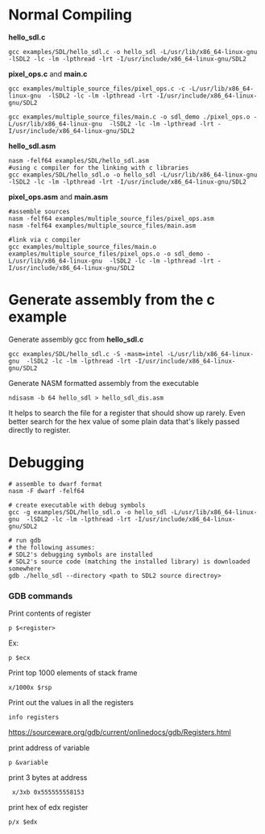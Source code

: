 # Normal Compiling

**hello_sdl.c**
```
gcc examples/SDL/hello_sdl.c -o hello_sdl -L/usr/lib/x86_64-linux-gnu  -lSDL2 -lc -lm -lpthread -lrt -I/usr/include/x86_64-linux-gnu/SDL2
```

**pixel_ops.c** and **main.c**
```
gcc examples/multiple_source_files/pixel_ops.c -c -L/usr/lib/x86_64-linux-gnu  -lSDL2 -lc -lm -lpthread -lrt -I/usr/include/x86_64-linux-gnu/SDL2

gcc examples/multiple_source_files/main.c -o sdl_demo ./pixel_ops.o -L/usr/lib/x86_64-linux-gnu  -lSDL2 -lc -lm -lpthread -lrt -I/usr/include/x86_64-linux-gnu/SDL2
```

**hello_sdl.asm**
```
nasm -felf64 examples/SDL/hello_sdl.asm
#using c compiler for the linking with c libraries
gcc examples/SDL/hello_sdl.o -o hello_sdl -L/usr/lib/x86_64-linux-gnu  -lSDL2 -lc -lm -lpthread -lrt -I/usr/include/x86_64-linux-gnu/SDL2
```
**pixel_ops.asm** and **main.asm**

```
#assemble sources
nasm -felf64 examples/multiple_source_files/pixel_ops.asm
nasm -felf64 examples/multiple_source_files/main.asm

#link via c compiler
gcc examples/multiple_source_files/main.o examples/multiple_source_files/pixel_ops.o -o sdl_demo -L/usr/lib/x86_64-linux-gnu  -lSDL2 -lc -lm -lpthread -lrt -I/usr/include/x86_64-linux-gnu/SDL2

```


# Generate assembly from the c example

Generate assembly gcc from **hello_sdl.c**
```
gcc examples/SDL/hello_sdl.c -S -masm=intel -L/usr/lib/x86_64-linux-gnu  -lSDL2 -lc -lm -lpthread -lrt -I/usr/include/x86_64-linux-gnu/SDL2
```

Generate NASM formatted assembly from the executable
```
ndisasm -b 64 hello_sdl > hello_sdl_dis.asm
```
It helps to search the file for a register that should show up rarely. Even better search for the hex value of some plain data that's likely passed directly to register.

# Debugging
```
# assemble to dwarf format
nasm -F dwarf -felf64

# create executable with debug symbols
gcc -g examples/SDL/hello_sdl.o -o hello_sdl -L/usr/lib/x86_64-linux-gnu  -lSDL2 -lc -lm -lpthread -lrt -I/usr/include/x86_64-linux-gnu/SDL2

# run gdb 
# the following assumes:
# SDL2's debugging symbols are installed
# SDL2's source code (matching the installed library) is downloaded somewhere
gdb ./hello_sdl --directory <path to SDL2 source directroy>
```
### GDB commands
Print contents of register
```
p $<register>
```
Ex:
```
p $ecx
```
Print top 1000 elements of stack frame
```
x/1000x $rsp
```
Print out the values in all the registers
```
info registers
```
https://sourceware.org/gdb/current/onlinedocs/gdb/Registers.html

print address of variable
```
p &variable
```

print 3 bytes at address
```
 x/3xb 0x555555558153
```

print hex of edx register
```
p/x $edx
```